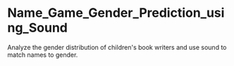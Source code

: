 # Name_Game_Gender_Prediction_using_Sound
Analyze the gender distribution of children's book writers and use sound to match names to gender.
